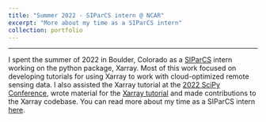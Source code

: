 ```yaml
---
title: "Summer 2022 - SIParCS intern @ NCAR"
excerpt: "More about my time as a SIParCS intern"
collection: portfolio
---
```

------
I spent the summer of 2022 in Boulder, Colorado as a [SIParCS](https://www.cisl.ucar.edu/outreach/internships) intern working on the python package, Xarray. Most of this work focused on developing tutorials for using Xarray to work with cloud-optimized remote sensing data. I also assisted the Xarray tutorial at the [2022 SciPy Conference](https://www.scipy2022.scipy.org/), wrote material for the [Xarray tutorial](https://tutorial.xarray.dev/intro.html) and made contributions to the Xarray codebase. You can read more about my time as a SIParCS intern [here](https://xarray.dev/blog/siparcs-2022).

